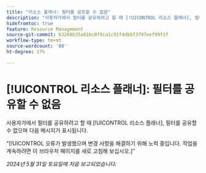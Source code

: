 ```yaml
---
title: "리소스 플래너: 필터를 공유할 수 없음"
description: "사용자가에서 필터를 공유하려고 할 때 [!UICONTROL 리소스 플래너], 필터를 공유할 수 없으며 오류 메시지가 표시됩니다."
hidefromtoc: true
feature: Resource Management
source-git-commit: 63268b35a81bc0f8ca1c91fddbbf3797eef99f1f
workflow-type: tm+mt
source-wordcount: '80'
ht-degree: 17%

---
```



# [!UICONTROL 리소스 플래너]: 필터를 공유할 수 없음

사용자가에서 필터를 공유하려고 할 때 [!UICONTROL 리소스 플래너], 필터를 공유할 수 없으며 다음 메시지가 표시됩니다.

&quot;[!UICONTROL 오류가 발생했으며 변경 사항을 해결하기 위해 노력 중입니다. 작업을 계속하려면 이 브라우저 페이지를 새로 고침해 보십시오.]”

_2024년 5월 31일 토요일에 처음 보고되었습니다._

